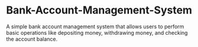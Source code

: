 # Bank-Account-Management-System
A simple bank account management system that allows users to perform basic operations like depositing money, withdrawing money, and checking the account balance.
